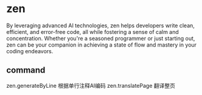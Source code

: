 # zen
By leveraging advanced AI technologies, zen helps developers write clean, efficient, and error-free code, all while fostering a sense of calm and concentration.  Whether you're a seasoned programmer or just starting out, zen can be your companion in achieving a state of flow and mastery in your coding endeavors.


## command
zen.generateByLine  根据单行注释AI编码
zen.translatePage  翻译整页
